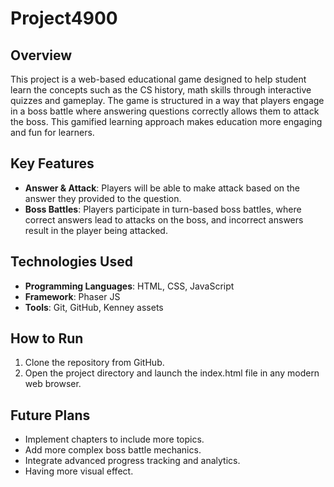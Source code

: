 # Project4900

## Overview
This project is a web-based educational game designed to help student learn the concepts such as the CS history, math skills through interactive quizzes and gameplay. The game is structured in a way that players engage in a boss battle where answering questions correctly allows them to attack the boss. This gamified learning approach makes education more engaging and fun for learners.

## Key Features
- **Answer & Attack**: Players will be able to make attack based on the answer they provided to the question.
- **Boss Battles**: Players participate in turn-based boss battles, where correct answers lead to attacks on the boss, and incorrect answers result in the player being attacked.

## Technologies Used
- **Programming Languages**: HTML, CSS, JavaScript
- **Framework**: Phaser JS
- **Tools**: Git, GitHub, Kenney assets

## How to Run
1. Clone the repository from GitHub.
2. Open the project directory and launch the index.html file in any modern web browser.

## Future Plans
- Implement chapters to include more topics.
- Add more complex boss battle mechanics.
- Integrate advanced progress tracking and analytics.
- Having more visual effect.